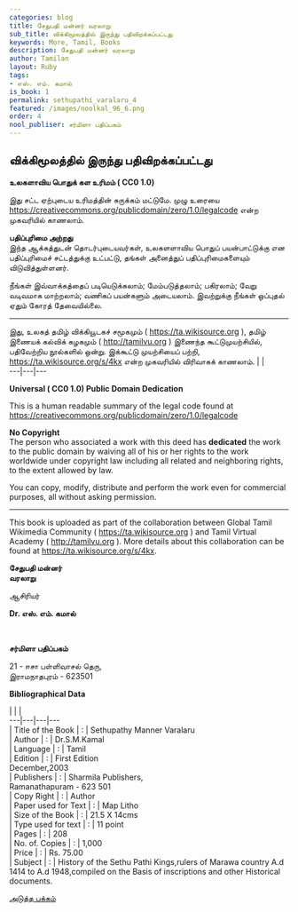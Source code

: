 ```yaml
---
categories: blog
title: சேதுபதி மன்னர் வரலாறு
sub_title: விக்கிமூலத்தில் இருந்து பதிவிறக்கப்பட்டது
keywords: More, Tamil, Books
description: சேதுபதி மன்னர் வரலாறு
author: Tamilan
layout: Ruby
tags:
- எஸ். எம். கமால்
is_book: 1
permalink: sethupathi_varalaru_4
featured: /images/noolkal_96_6.png
order: 4
nool_publiser: சர்மிளா பதிப்பகம்
---
```



## விக்கிமூலத்தில் இருந்து பதிவிறக்கப்பட்டது

**﻿உலகளாவிய பொதுக் கள உரிமம் ( CC0 1.0)**

இது சட்ட ஏற்புடைய உரிமத்தின் சுருக்கம் மட்டுமே. முழு உரையை https://creativecommons.org/publicdomain/zero/1.0/legalcode என்ற முகவரியில் காணலாம்.

**பதிப்புரிமை அற்றது**  
இந்த ஆக்கத்துடன் தொடர்புடையவர்கள், உலகளளாவிய பொதுப் பயன்பாட்டுக்கு என பதிப்புரிமைச் சட்டத்துக்கு உட்பட்டு, தங்கள் அனைத்துப் பதிப்புரிமைகளையும் விடுவித்துள்ளனர்.

நீங்கள் இவ்வாக்கத்தைப் படியெடுக்கலாம்; மேம்படுத்தலாம்; பகிரலாம்; வேறு வடிவமாக மாற்றலாம்; வணிகப் பயன்களும் அடையலாம். இவற்றுக்கு நீங்கள் ஒப்புதல் ஏதும் கோரத் தேவையில்லை.

* * *

இது, உலகத் தமிழ் விக்கியூடகச் சமூகமும் ( https://ta.wikisource.org ), தமிழ் இணையக் கல்விக் கழகமும் ( http://tamilvu.org ) இணைந்த கூட்டுமுயற்சியில், பதிவேற்றிய நூல்களில் ஒன்று. இக்கூட்டு முயற்சியைப் பற்றி, https://ta.wikisource.org/s/4kx என்ற முகவரியில் விரிவாகக் காணலாம். | |  
\---|---|---

**Universal ( CC0 1.0) Public Domain Dedication**

This is a human readable summary of the legal code found at https://creativecommons.org/publicdomain/zero/1.0/legalcode

**No Copyright**  
The person who associated a work with this deed has **dedicated** the work to the public domain by waiving all of his or her rights to the work worldwide under copyright law including all related and neighboring rights, to the extent allowed by law.

You can copy, modify, distribute and perform the work even for commercial purposes, all without asking permission.

* * *

This book is uploaded as part of the collaboration between Global Tamil Wikimedia Community ( https://ta.wikisource.org ) and Tamil Virtual Academy ( http://tamilvu.org ). More details about this collaboration can be found at https://ta.wikisource.org/s/4kx.

**சேதுபதி மன்னர்**  
**வரலாறு**

ஆசிரியர்

**Dr. எஸ். எம். கமால்**

﻿

**சர்மிளா பதிப்பகம்**

21 - ஈசா பள்ளிவாசல் தெரு,  
இராமநாதபுரம் - 623501

**Bibliographical Data**

| | |  
\---|---|---|---  
| Title of the Book | : | Sethupathy Manner Varalaru  
| Author | : | Dr.S.M.Kamal  
| Language | : | Tamil  
| Edition | : | First Edition  
December,2003  
| Publishers | : | Sharmila Publishers,  
Ramanathapuram - 623 501  
| Copy Right | : | Author  
| Paper used for Text | : | Map Litho  
| Size of the Book | : | 21.5 X 14cms  
| Type used for text | : | 11 point  
| Pages | : | 208  
| No. of. Copies | : | 1,000  
| Price | : | Rs. 75.00  
| Subject | : | History of the Sethu Pathi Kings,rulers of Marawa country A.d 1414 to A.d 1948,compiled on the Basis of inscriptions and other Historical documents.

[அடுத்த பக்கம்](sethupathi_varalaru_5)